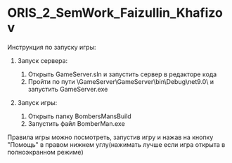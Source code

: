 # ORIS_2_SemWork_Faizullin_Khafizov

Инструкция по запуску игры:

1. Запуск сервера:
	1. Открыть GameServer.sln и запустить сервер в редакторе кода
	2. Пройти по пути \GameServer\GameServer\bin\Debug\net9.0\ и запустить GameServer.exe

2. Запуск игры:
	1. Открыть папку BombersMansBuild
	2. Запустить файл BomberMan.exe


Правила игры можно посмотреть, запустив игру и нажав на кнопку "Помощь" в правом нижнем углу(нажимать лучше если игра открыта в полноэкранном режиме)